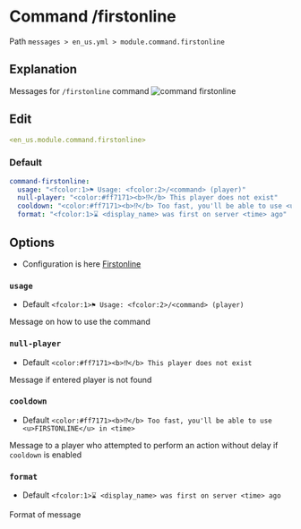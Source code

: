 # Command /firstonline
Path `messages > en_us.yml > module.command.firstonline`

## Explanation
Messages for `/firstonline` command
![command firstonline](/commandfirstonline.png)

## Edit
```yaml
<en_us.module.command.firstonline>
```

### Default
```yaml
command-firstonline:
  usage: "<fcolor:1>⚑ Usage: <fcolor:2>/<command> (player)"
  null-player: "<color:#ff7171><b>⁉</b> This player does not exist"
  cooldown: "<color:#ff7171><b>⁉</b> Too fast, you'll be able to use <u>FIRSTONLINE</u> in <time>"
  format: "<fcolor:1>⌛ <display_name> was first on server <time> ago"
```

## Options

- Configuration is here [Firstonline](/en/config/module/command/command-firstonline/)

### `usage`
- Default `<fcolor:1>⚑ Usage: <fcolor:2>/<command> (player)`

Message on how to use the command

### `null-player`
- Default `<color:#ff7171><b>⁉</b> This player does not exist`

Message if entered player is not found

### `cooldown`
- Default `<color:#ff7171><b>⁉</b> Too fast, you'll be able to use <u>FIRSTONLINE</u> in <time>`

Message to a player who attempted to perform an action without delay if `cooldown` is enabled

### `format`
- Default `<fcolor:1>⌛ <display_name> was first on server <time> ago`

Format of message

